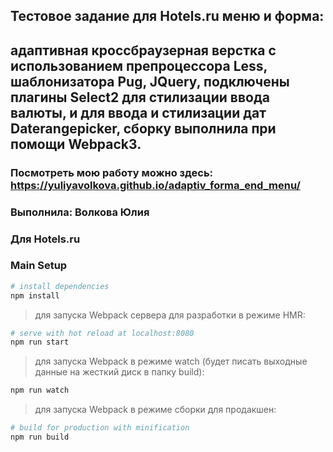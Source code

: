 ## Тестовое задание для Hotels.ru меню и форма:
## адаптивная кроссбраузерная верстка с использованием препроцессора Less, шаблонизатора Pug, JQuery, подключены плагины Select2 для стилизации ввода валюты, и для ввода и стилизации дат Daterangepicker, сборку выполнила при помощи Webpack3.
### Посмотреть мою работу можно здесь: https://yuliyavolkova.github.io/adaptiv_forma_end_menu/

### **Выполнила**:  Волкова Юлия
### **Для Hotels.ru**

### Main Setup

``` bash
# install dependencies
npm install
```

> для запуска Webpack сервера для разработки в режиме HMR:

``` bash
# serve with hot reload at localhost:8080
npm run start
```

> для запуска Webpack в режиме watch (будет писать выходные данные на жесткий диск в папку build):

``` bash
npm run watch
```

> для запуска Webpack в режиме сборки для продакшен:

``` bash
# build for production with minification
npm run build
```